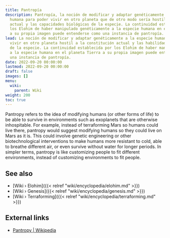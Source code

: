 ```yaml
---
title: Pantropía
description: Pantropía, la noción de modificar y adaptar genéticamente a la especie
  humana para poder vivir en otro planeta que de otro modo sería hostil a la constitución
  actual y las capacidades biológicas de la especie. La continuidad establecida por
  los Elohim de haber manipulado genéticamente a la especie humana en el planeta Tierra
  a su propia imagen puede entenderse como una instancia de pantropía.
lead: La noción de modificar y adaptar genéticamente a la especie humana para poder
  vivir en otro planeta hostil a la constitución actual y las habilidades biológicas
  de la especie. La continuidad establecida por los Elohim de haber manipulado genéticamente
  a la especie humana en el planeta Tierra a su propia imagen puede entenderse como
  una instancia de pantropía.
date: 2022-09-20 00:00:00
lastmod: 2022-09-20 00:00:00
draft: false
images: []
menu:
  wiki:
    parent: Wiki
weight: 200
toc: true
---
```


Pantropy refers to the idea of modifying humans (or other forms of life) to be able to survive in environments such as exoplanets that are otherwise inhospitable. For example, instead of terraforming Mars so humans could live there, pantropy would suggest modifying humans so they could live on Mars as it is. This could involve genetic engineering or other biotechnological interventions to make humans more resistant to cold, able to breathe different air, or even survive without water for longer periods. In simpler terms, pantropy is like customizing people to fit different environments, instead of customizing environments to fit people.

## See also

- [Wiki › Elohim]({{< relref "wiki/encyclopedia/elohim.md" >}})
- [Wiki › Genesis]({{< relref "wiki/encyclopedia/genesis.md" >}})
- [Wiki › Terraforming]({{< relref "wiki/encyclopedia/terraforming.md" >}})

## External links

- [Pantropy | Wikipedia](https://en.wikipedia.org/wiki/Pantropy)